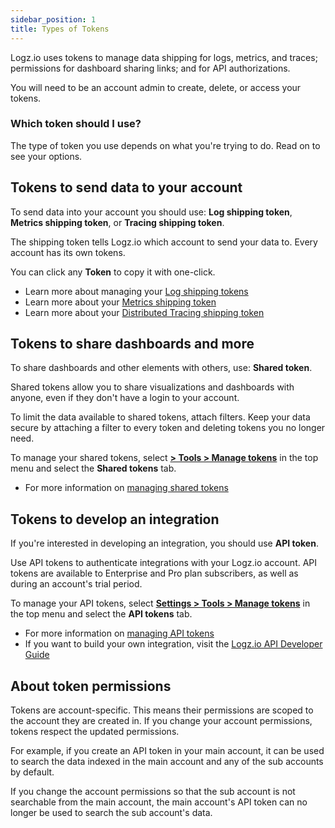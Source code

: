 ```yaml
---
sidebar_position: 1
title: Types of Tokens
---
```



Logz.io uses tokens to manage data shipping for logs, metrics, and traces; permissions for dashboard sharing links; and for API authorizations.

You will need to be an account admin to create, delete, or access your tokens.

### Which token should I use?

The type of token you use depends on what you're trying to do.
Read on to see your options.

## Tokens to send data to your account

To send data into your account you should use: **Log shipping token**,  **Metrics shipping token**, or **Tracing shipping token**.

The shipping token tells Logz.io which account to send your data to.
Every account has its own tokens.

You can click any **Token** to copy it with one-click.

* Learn more about managing your [Log shipping tokens](https://docs.logz.io/user-guide/tokens/log-shipping-tokens/)
* Learn more about your [Metrics shipping token](https://docs.logz.io/user-guide/accounts/finding-your-metrics-account-token/)
* Learn more about your [Distributed Tracing shipping token](https://docs.logz.io/user-guide/accounts/finding-your-tracing-account-token/)

## Tokens to share dashboards and more

To share dashboards and other elements with others, use: **Shared token**.

Shared tokens allow you to share visualizations and dashboards with anyone, even if they don't have a login to your account.

To limit the data available to shared tokens, attach filters.
Keep your data secure by attaching a filter to every token and deleting tokens you no longer need.

To manage your shared tokens, select [**<i class="li li-gear"></i> > Tools > Manage tokens**](https://app.logz.io/#/dashboard/settings/manage-tokens/shared) in the top menu and select the **Shared tokens** tab.

* For more information on [managing shared tokens](https://docs.logz.io/user-guide/tokens/shared-tokens.html)

## Tokens to develop an integration

If you're interested in developing an integration, you should use **API token**.

Use API tokens to authenticate integrations with your Logz.io account.
API tokens are available to Enterprise and Pro plan subscribers, as well as during an account's trial period.

To manage your API tokens, select [**<i class="li li-gear"></i>Settings > Tools > Manage tokens**](https://app.logz.io/#/dashboard/settings/manage-tokens/api) in the top menu and select the **API tokens** tab.

* For more information on [managing API tokens](https://docs.logz.io/user-guide/tokens/api-tokens.html)
* If you want to build your own integration, visit the [Logz.io API Developer Guide](https://api-docs.logz.io/docs/logz/logz-io-api/)

## About token permissions

Tokens are account-specific. This means their permissions are scoped to the account they are created in.
If you change your account permissions, tokens respect the updated permissions.

For example, if you create an API token in your main account, it can be used to search the data indexed in the main account and any of the sub accounts by default.

If you change the account permissions so that the sub account is not searchable from the main account, the main account's API token can no longer be used to search the sub account's data.
